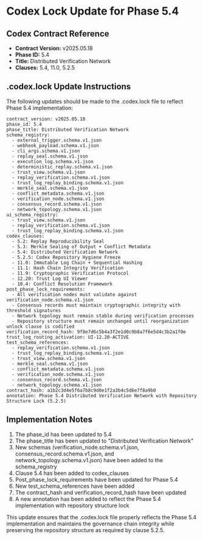 # Codex Lock Update for Phase 5.4

## Codex Contract Reference
- **Contract Version:** v2025.05.18
- **Phase ID:** 5.4
- **Title:** Distributed Verification Network
- **Clauses:** 5.4, 11.0, 5.2.5

## .codex.lock Update Instructions

The following updates should be made to the .codex.lock file to reflect Phase 5.4 implementation:

```
contract_version: v2025.05.18
phase_id: 5.4
phase_title: Distributed Verification Network
schema_registry:
  - external_trigger.schema.v1.json
  - webhook_payload.schema.v1.json
  - cli_args.schema.v1.json
  - replay_seal.schema.v1.json
  - execution_log.schema.v1.json
  - deterministic_replay.schema.v1.json
  - trust_view.schema.v1.json
  - replay_verification.schema.v1.json
  - trust_log_replay_binding.schema.v1.json
  - merkle_seal.schema.v1.json
  - conflict_metadata.schema.v1.json
  - verification_node.schema.v1.json
  - consensus_record.schema.v1.json
  - network_topology.schema.v1.json
ui_schema_registry:
  - trust_view.schema.v1.json
  - replay_verification.schema.v1.json
  - trust_log_replay_binding.schema.v1.json
codex_clauses:
  - 5.2: Replay Reproducibility Seal
  - 5.3: Merkle Sealing of Output + Conflict Metadata
  - 5.4: Distributed Verification Network
  - 5.2.5: Codex Repository Hygiene Freeze
  - 11.0: Immutable Log Chain + Sequential Hashing
  - 11.1: Hash Chain Integrity Verification
  - 11.9: Cryptographic Verification Protocol
  - 12.20: Trust Log UI Viewer
  - 10.4: Conflict Resolution Framework
post_phase_lock_requirements:
  - All verification nodes must validate against verification_node.schema.v1.json
  - Consensus records must maintain cryptographic integrity with threshold signatures
  - Network topology must remain stable during verification processes
  - Repository structure must remain unchanged until reorganization unlock clause is codified
verification_record_hash: 9f8e7d6c5b4a3f2e1d0c9b8a7f6e5d4c3b2a1f0e
trust_log_routing_activation: UI-12.20-ACTIVE
test_schema_references:
  - replay_verification.schema.v1.json
  - trust_log_replay_binding.schema.v1.json
  - trust_view.schema.v1.json
  - merkle_seal.schema.v1.json
  - conflict_metadata.schema.v1.json
  - verification_node.schema.v1.json
  - consensus_record.schema.v1.json
  - network_topology.schema.v1.json
contract_hash: a1b2c3d4e5f6a7b8c9d0e1f2a3b4c5d6e7f8a9b0
annotation: Phase 5.4 Distributed Verification Network with Repository Structure Lock (5.2.5)
```

## Implementation Notes

1. The phase_id has been updated to 5.4
2. The phase_title has been updated to "Distributed Verification Network"
3. New schemas (verification_node.schema.v1.json, consensus_record.schema.v1.json, and network_topology.schema.v1.json) have been added to the schema_registry
4. Clause 5.4 has been added to codex_clauses
5. Post_phase_lock_requirements have been updated for Phase 5.4
6. New test_schema_references have been added
7. The contract_hash and verification_record_hash have been updated
8. A new annotation has been added to reflect the Phase 5.4 implementation with repository structure lock

This update ensures that the .codex.lock file properly reflects the Phase 5.4 implementation and maintains the governance chain integrity while preserving the repository structure as required by clause 5.2.5.
